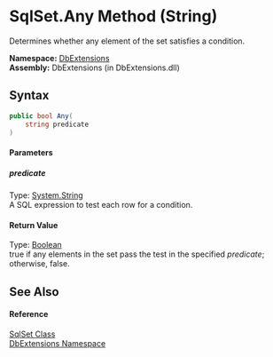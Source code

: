 SqlSet.Any Method (String)
==========================
Determines whether any element of the set satisfies a condition.

**Namespace:** [DbExtensions][1]  
**Assembly:** DbExtensions (in DbExtensions.dll)

Syntax
------

```csharp
public bool Any(
	string predicate
)
```

#### Parameters

##### *predicate*
Type: [System.String][2]  
A SQL expression to test each row for a condition.

#### Return Value
Type: [Boolean][3]  
true if any elements in the set pass the test in the specified *predicate*; otherwise, false.

See Also
--------

#### Reference
[SqlSet Class][4]  
[DbExtensions Namespace][1]  

[1]: ../README.md
[2]: http://msdn.microsoft.com/en-us/library/s1wwdcbf
[3]: http://msdn.microsoft.com/en-us/library/a28wyd50
[4]: README.md